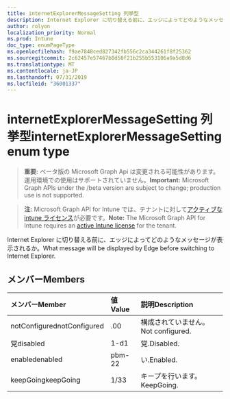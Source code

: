 ```yaml
---
title: internetExplorerMessageSetting 列挙型
description: Internet Explorer に切り替える前に、エッジによってどのようなメッセージが表示されるか。
author: rolyon
localization_priority: Normal
ms.prod: Intune
doc_type: enumPageType
ms.openlocfilehash: f9ae7848ced827342fb556c2ca344261f8f25362
ms.sourcegitcommit: 2c62457e57467b8d50f21b255b553106a9a5d8d6
ms.translationtype: MT
ms.contentlocale: ja-JP
ms.lasthandoff: 07/31/2019
ms.locfileid: "36001337"
---
```

# <a name="internetexplorermessagesetting-enum-type"></a><span data-ttu-id="87e98-103">internetExplorerMessageSetting 列挙型</span><span class="sxs-lookup"><span data-stu-id="87e98-103">internetExplorerMessageSetting enum type</span></span>

> <span data-ttu-id="87e98-104">**重要:** ベータ版の Microsoft Graph Api は変更される可能性があります。運用環境での使用はサポートされていません。</span><span class="sxs-lookup"><span data-stu-id="87e98-104">**Important:** Microsoft Graph APIs under the /beta version are subject to change; production use is not supported.</span></span>

> <span data-ttu-id="87e98-105">**注:** Microsoft Graph API for Intune では、テナントに対して[アクティブな intune ライセンス](https://go.microsoft.com/fwlink/?linkid=839381)が必要です。</span><span class="sxs-lookup"><span data-stu-id="87e98-105">**Note:** The Microsoft Graph API for Intune requires an [active Intune license](https://go.microsoft.com/fwlink/?linkid=839381) for the tenant.</span></span>

<span data-ttu-id="87e98-106">Internet Explorer に切り替える前に、エッジによってどのようなメッセージが表示されるか。</span><span class="sxs-lookup"><span data-stu-id="87e98-106">What message will be displayed by Edge before switching to Internet Explorer.</span></span>

## <a name="members"></a><span data-ttu-id="87e98-107">メンバー</span><span class="sxs-lookup"><span data-stu-id="87e98-107">Members</span></span>
|<span data-ttu-id="87e98-108">メンバー</span><span class="sxs-lookup"><span data-stu-id="87e98-108">Member</span></span>|<span data-ttu-id="87e98-109">値</span><span class="sxs-lookup"><span data-stu-id="87e98-109">Value</span></span>|<span data-ttu-id="87e98-110">説明</span><span class="sxs-lookup"><span data-stu-id="87e98-110">Description</span></span>|
|:---|:---|:---|
|<span data-ttu-id="87e98-111">notConfigured</span><span class="sxs-lookup"><span data-stu-id="87e98-111">notConfigured</span></span>|<span data-ttu-id="87e98-112">.0</span><span class="sxs-lookup"><span data-stu-id="87e98-112">0</span></span>|<span data-ttu-id="87e98-113">構成されていません。</span><span class="sxs-lookup"><span data-stu-id="87e98-113">Not configured.</span></span>|
|<span data-ttu-id="87e98-114">党</span><span class="sxs-lookup"><span data-stu-id="87e98-114">disabled</span></span>|<span data-ttu-id="87e98-115">1-d</span><span class="sxs-lookup"><span data-stu-id="87e98-115">1</span></span>|<span data-ttu-id="87e98-116">党.</span><span class="sxs-lookup"><span data-stu-id="87e98-116">Disabled.</span></span>|
|<span data-ttu-id="87e98-117">enabled</span><span class="sxs-lookup"><span data-stu-id="87e98-117">enabled</span></span>|<span data-ttu-id="87e98-118">pbm-2</span><span class="sxs-lookup"><span data-stu-id="87e98-118">2</span></span>|<span data-ttu-id="87e98-119">い.</span><span class="sxs-lookup"><span data-stu-id="87e98-119">Enabled.</span></span>|
|<span data-ttu-id="87e98-120">keepGoing</span><span class="sxs-lookup"><span data-stu-id="87e98-120">keepGoing</span></span>|<span data-ttu-id="87e98-121">1/3</span><span class="sxs-lookup"><span data-stu-id="87e98-121">3</span></span>|<span data-ttu-id="87e98-122">キープを行います。</span><span class="sxs-lookup"><span data-stu-id="87e98-122">KeepGoing.</span></span>|





